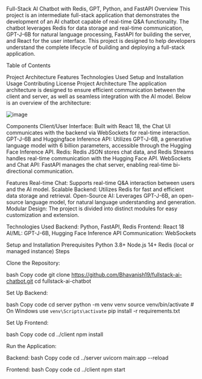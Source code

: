 
Full-Stack AI Chatbot with Redis, GPT, Python, and FastAPI
Overview
This project is an intermediate full-stack application that demonstrates the development of an AI chatbot capable of real-time Q&A functionality. The chatbot leverages Redis for data storage and real-time communication, GPT-J-6B for natural language processing, FastAPI for building the server, and React for the user interface. This project is designed to help developers understand the complete lifecycle of building and deploying a full-stack application.

Table of Contents

Project Architecture
Features
Technologies Used
Setup and Installation
Usage
Contributing
License
Project Architecture
The application architecture is designed to ensure efficient communication between the client and server, as well as seamless integration with the AI model. Below is an overview of the architecture:

![image](https://github.com/user-attachments/assets/c3ba23c5-7280-44a5-8e49-460db1e3b0fb)


Components
Client/User Interface: Built with React 18, the Chat UI communicates with the backend via WebSockets for real-time interaction.
GPT-J-6B and Huggingface Inference API: Utilizes GPT-J-6B, a generative language model with 6 billion parameters, accessible through the Hugging Face Inference API.
Redis: Redis JSON stores chat data, and Redis Streams handles real-time communication with the Hugging Face API.
WebSockets and Chat API: FastAPI manages the chat server, enabling real-time bi-directional communication.

Features
Real-time Chat: Supports real-time Q&A interaction between users and the AI model.
Scalable Backend: Utilizes Redis for fast and efficient data storage and retrieval.
Open-Source AI: Leverages GPT-J-6B, an open-source language model, for natural language understanding and generation.
Modular Design: The project is divided into distinct modules for easy customization and extension.

Technologies Used
Backend: Python, FastAPI, Redis
Frontend: React 18
AI/ML: GPT-J-6B, Hugging Face Inference API
Communication: WebSockets

Setup and Installation
Prerequisites
Python 3.8+
Node.js 14+
Redis (local or managed instance)
Steps

Clone the Repository:

bash
Copy code
git clone https://github.com/Bhavanish19/fullstack-ai-chatbot.git
cd fullstack-ai-chatbot

Set Up Backend:

bash
Copy code
cd server
python -m venv venv
source venv/bin/activate # On Windows use `venv\Scripts\activate`
pip install -r requirements.txt

Set Up Frontend:

bash
Copy code
cd ../client
npm install

Run the Application:

Backend:
bash
Copy code
cd ../server
uvicorn main:app --reload

Frontend:
bash
Copy code
cd ../client
npm start
